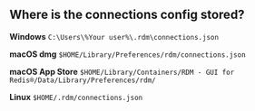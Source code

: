 ## Where is the connections config stored?
**Windows** `C:\Users\%Your user%\.rdm\connections.json`

**macOS dmg** `$HOME/Library/Preferences/rdm/connections.json`

**macOS App Store** `$HOME/Library/Containers/RDM - GUI for Redis®/Data/Library/Preferences/rdm/`

**Linux** `$HOME/.rdm/connections.json`
